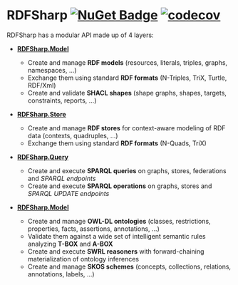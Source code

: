 # RDFSharp [![NuGet Badge](https://buildstats.info/nuget/RDFSharp)](https://www.nuget.org/packages/RDFSharp) [![codecov](https://codecov.io/gh/mdesalvo/RDFSharp/branch/master/graph/badge.svg?token=wtP1B77d3e)](https://codecov.io/gh/mdesalvo/RDFSharp)

RDFSharp has a modular API made up of 4 layers: 

<ul>
    <li><b><a href="https://github.com/mdesalvo/RDFSharp/releases/download/v2.26.0/RDFSharp-2.26.0.pdf">RDFSharp.Model</a></b></li> 
    <ul>
        <li>Create and manage <b>RDF models</b> (resources, literals, triples, graphs, namespaces, ...)</li>
        <li>Exchange them using standard <b>RDF formats</b> (N-Triples, TriX, Turtle, RDF/Xml)</li>
        <li>Create and validate <b>SHACL shapes</b> (shape graphs, shapes, targets, constraints, reports, ...)</b></li>
    </ul>
</ul>
<ul>
    <li><b><a href="https://github.com/mdesalvo/RDFSharp/releases/download/v2.26.0/RDFSharp-2.26.0.pdf">RDFSharp.Store</a></b></li>
    <ul>
        <li>Create and manage <b>RDF stores</b> for context-aware modeling of RDF data (contexts, quadruples, ...)</li>
        <li>Exchange them using standard <b>RDF formats</b> (N-Quads, TriX)</li>
    </ul>
</ul>
<ul>
    <li><b><a href="https://github.com/mdesalvo/RDFSharp/releases/download/v2.26.0/RDFSharp-2.26.0.pdf">RDFSharp.Query</a></b></li>
    <ul>
        <li>Create and execute <b>SPARQL queries</b> on graphs, stores, federations and <i>SPARQL endpoints</i></li>
        <li>Create and execute <b>SPARQL operations</b> on graphs, stores and <i>SPARQL UPDATE endpoints</i></li>
    </ul>
</ul>
<ul>
    <li><b><a href="https://github.com/mdesalvo/RDFSharp/releases/download/v2.26.0/RDFSharp.Semantics-2.26.0.pdf">RDFSharp.Model</a></b></li>
    <ul>
        <li>Create and manage <b>OWL-DL ontologies</b> (classes, restrictions, properties, facts, assertions, annotations, ...)</li>
        <li>Validate them against a wide set of intelligent semantic rules analyzing <b>T-BOX</b> and <b>A-BOX</b></li>
        <li>Create and execute <b>SWRL reasoners</b> with forward-chaining materialization of ontology inferences</li>
        <li>Create and manage <b>SKOS schemes</b> (concepts, collections, relations, annotations, labels, ...)</li>
    </ul>
</ul>
